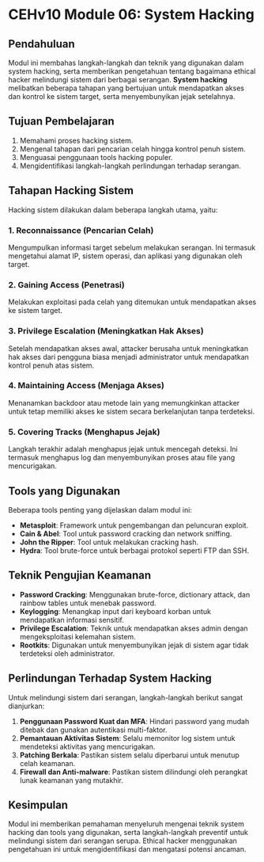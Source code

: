 # CEHv10 Module 06: System Hacking

## Pendahuluan
Modul ini membahas langkah-langkah dan teknik yang digunakan dalam system hacking, serta memberikan pengetahuan tentang bagaimana ethical hacker melindungi sistem dari berbagai serangan. **System hacking** melibatkan beberapa tahapan yang bertujuan untuk mendapatkan akses dan kontrol ke sistem target, serta menyembunyikan jejak setelahnya.

## Tujuan Pembelajaran
1. Memahami proses hacking sistem.
2. Mengenal tahapan dari pencarian celah hingga kontrol penuh sistem.
3. Menguasai penggunaan tools hacking populer.
4. Mengidentifikasi langkah-langkah perlindungan terhadap serangan.

## Tahapan Hacking Sistem
Hacking sistem dilakukan dalam beberapa langkah utama, yaitu:

### 1. Reconnaissance (Pencarian Celah)
Mengumpulkan informasi target sebelum melakukan serangan. Ini termasuk mengetahui alamat IP, sistem operasi, dan aplikasi yang digunakan oleh target.

### 2. Gaining Access (Penetrasi)
Melakukan exploitasi pada celah yang ditemukan untuk mendapatkan akses ke sistem target.

### 3. Privilege Escalation (Meningkatkan Hak Akses)
Setelah mendapatkan akses awal, attacker berusaha untuk meningkatkan hak akses dari pengguna biasa menjadi administrator untuk mendapatkan kontrol penuh atas sistem.

### 4. Maintaining Access (Menjaga Akses)
Menanamkan backdoor atau metode lain yang memungkinkan attacker untuk tetap memiliki akses ke sistem secara berkelanjutan tanpa terdeteksi.

### 5. Covering Tracks (Menghapus Jejak)
Langkah terakhir adalah menghapus jejak untuk mencegah deteksi. Ini termasuk menghapus log dan menyembunyikan proses atau file yang mencurigakan.

## Tools yang Digunakan
Beberapa tools penting yang dijelaskan dalam modul ini:
- **Metasploit**: Framework untuk pengembangan dan peluncuran exploit.
- **Cain & Abel**: Tool untuk password cracking dan network sniffing.
- **John the Ripper**: Tool untuk melakukan cracking hash.
- **Hydra**: Tool brute-force untuk berbagai protokol seperti FTP dan SSH.

## Teknik Pengujian Keamanan
- **Password Cracking**: Menggunakan brute-force, dictionary attack, dan rainbow tables untuk menebak password.
- **Keylogging**: Menangkap input dari keyboard korban untuk mendapatkan informasi sensitif.
- **Privilege Escalation**: Teknik untuk mendapatkan akses admin dengan mengeksploitasi kelemahan sistem.
- **Rootkits**: Digunakan untuk menyembunyikan jejak di sistem agar tidak terdeteksi oleh administrator.

## Perlindungan Terhadap System Hacking
Untuk melindungi sistem dari serangan, langkah-langkah berikut sangat dianjurkan:
1. **Penggunaan Password Kuat dan MFA**: Hindari password yang mudah ditebak dan gunakan autentikasi multi-faktor.
2. **Pemantauan Aktivitas Sistem**: Selalu memonitor log sistem untuk mendeteksi aktivitas yang mencurigakan.
3. **Patching Berkala**: Pastikan sistem selalu diperbarui untuk menutup celah keamanan.
4. **Firewall dan Anti-malware**: Pastikan sistem dilindungi oleh perangkat lunak keamanan yang mutakhir.

## Kesimpulan
Modul ini memberikan pemahaman menyeluruh mengenai teknik system hacking dan tools yang digunakan, serta langkah-langkah preventif untuk melindungi sistem dari serangan serupa. Ethical hacker menggunakan pengetahuan ini untuk mengidentifikasi dan mengatasi potensi ancaman.

